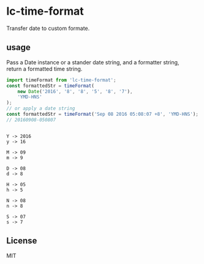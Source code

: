 # lc-time-format

Transfer date to custom formate.

## usage

Pass a Date instance or a stander date string, and a formatter string,<br />
return a formatted time string.

```javascript
import timeFormat from 'lc-time-format';
const formattedStr = timeFormat(
    new Date('2016', '8', '8', '5', '8', '7'),
    'YMD-HNS'
);
// or apply a date string
const formattedStr = timeFormat('Sep 08 2016 05:08:07 +8', 'YMD-HNS');
// 20160908-050807
```

```text

Y -> 2016
y -> 16

M -> 09
m -> 9

D -> 08
d -> 8

H -> 05
h -> 5

N -> 08
n -> 8

S -> 07
s -> 7
```

## License

MIT

